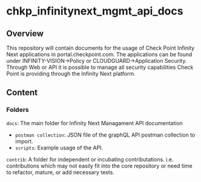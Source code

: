# chkp_infinitynext_mgmt_api_docs

## Overview

This repository will contain documents for the usage of Check Point Infinity Next applications in portal.checkpoint.com.
The applications can be found under INFINITY-VISION->Policy or CLOUDGUARD->Application Security.
Through Web or API it is possible to manage all security capabilities Check Point is providing through the Infinity Next platform.

## Content

### Folders

`docs`: The main folder for Infinity Next Managament API documentation
* `postman collection`: JSON file of the graphQL API postman collection to import.
* `scripts`: Example usage of the API.

`contrib`: A folder for independent or incubating contributations. i.e. contributions which may not easily fit into the core repository or need time to refactor, mature, or add necessary tests.
